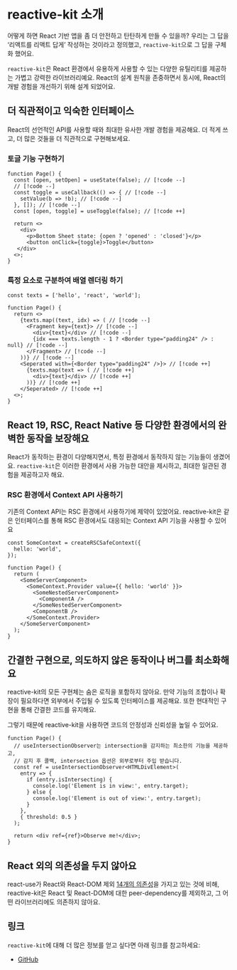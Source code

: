 # reactive-kit 소개

어떻게 하면 React 기반 앱을 좀 더 안전하고 탄탄하게 만들 수 있을까? 우리는 그 답을 ‘리액트를 리액트 답게’ 작성하는 것이라고 정의했고, `reactive-kit`으로 그 답을 구체화 했어요.

`reactive-kit`은 React 환경에서 유용하게 사용할 수 있는 다양한 유틸리티를 제공하는 가볍고 강력한 라이브러리예요. React의 설계 원칙을 존중하면서 동시에, React의 개발 경험을 개선하기 위해 설계 되었어요.

## 더 직관적이고 익숙한 인터페이스

React의 선언적인 API를 사용할 때와 최대한 유사한 개발 경험을 제공해요. 더 적게 쓰고, 더 많은 것들을 더 직관적으로 구현해보세요.

### 토글 기능 구현하기

```tsx
function Page() {
  const [open, setOpen] = useState(false); // [!code --]
  // [!code --]
  const toggle = useCallback(() => { // [!code --]
    setValue(b => !b); // [!code --]
  }, []); // [!code --]
  const [open, toggle] = useToggle(false); // [!code ++]

  return <>
    <div>
      <p>Bottom Sheet state: {open ? 'opened' : 'closed'}</p>
      <button onClick={toggle}>Toggle</button>
   </div>
  <>;
}
```

### 특정 요소로 구분하여 배열 렌더링 하기

```tsx [without-reactive-kit.tsx]
const texts = ['hello', 'react', 'world'];

function Page() {
  return <>
    {texts.map((text, idx) => ( // [!code --]
      <Fragment key={text}> // [!code --]
        <div>{text}</div> // [!code --]
        {idx === texts.length - 1 ? <Border type="padding24" /> : null} // [!code --]
      </Fragment> // [!code --]
    ))} // [!code --]
    <Seperated with={<Border type="padding24" />}> // [!code ++]
      {texts.map(text => ( // [!code ++]
        <div>{text}</div> // [!code ++]
      ))} // [!code ++]
    </Seperated> // [!code ++]
  <>;
}
```

## React 19, RSC, React Native 등 다양한 환경에서의 완벽한 동작을 보장해요

React가 동작하는 환경이 다양해지면서, 특정 환경에서 동작하지 않는 기능들이 생겼어요.
`reactive-kit`은 이러한 환경에서 사용 가능한 대안을 제시하고, 최대한 일관된 경험을 제공하고자 해요.

### RSC 환경에서 Context API 사용하기

기존의 Context API는 RSC 환경에서 사용하기에 제약이 있었어요.
reactive-kit은 같은 인터페이스를 통해 RSC 환경에서도 대응되는 Context API 기능을 사용할 수 있어요

```tsx [with-reactive-kit.tsx]
const SomeContext = createRSCSafeContext({
  hello: 'world',
});

function Page() {
  return (
    <SomeServerComponent>
      <SomeContext.Provider value={{ hello: 'world' }}>
        <SomeNestedServerComponent>
          <ComponentA />
        </SomeNestedServerComponent>
        <ComponentB />
      </SomeContext.Provider>
    </SomeServerComponent>
  );
}
```

## 간결한 구현으로, 의도하지 않은 동작이나 버그를 최소화해요

reactive-kit의 모든 구현체는 숨은 로직을 포함하지 않아요. 만약 기능의 조합이나 확장이 필요하다면 외부에서 주입될 수 있도록 인터페이스를 제공해요. 또한 현대적인 구현을 통해 간결한 코드를 유지해요.

그렇기 때문에 reactive-kit을 사용하면 코드의 안정성과 신뢰성을 높일 수 있어요.

```tsx
function Page() {
  // useIntersectionObserver는 intersection을 감지하는 최소한의 기능을 제공하고,
  // 감지 후 콜백, intersection 옵션은 외부로부터 주입 받습니다.
  const ref = useIntersectionObserver<HTMLDivElement>(
    entry => {
      if (entry.isIntersecting) {
        console.log('Element is in view:', entry.target);
      } else {
        console.log('Element is out of view:', entry.target);
      }
    },
    { threshold: 0.5 }
  );

  return <div ref={ref}>Observe me!</div>;
}
```

## React 외의 의존성을 두지 않아요

react-use가 React와 React-DOM 제외 [14개의 의존성](https://www.npmjs.com/package/react-use?activeTab=dependencies)을 가지고 있는 것에 비해, reactive-kit은 React 및 React-DOM에 대한 peer-dependency를 제외하고, 그 어떤 라이브러리에도 의존하지 않아요.

## 링크

`reactive-kit`에 대해 더 많은 정보를 얻고 싶다면 아래 링크를 참고하세요:

- [GitHub](https://github.com/toss/reactive-kit)
